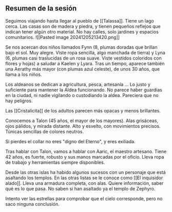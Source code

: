
## Resumen de la sesión
Seguimos viajando hasta llegar al pueblo de [[Talassa]]. Tiene un lago cerca. Las casas son de madera y piedra, y tienen pequeños reflejos que indican tener algún otro material. No hay calles, solo jardines y espacios comunitarios. 
![[Pasted image 20241205213420.png]]

Se nos acercan dos niños llamados Fynn (8, plumas doradas que brillan bajo el sol. Muy alegre. Viste ropa sencilla, algo manchada de tierra) y Lyna (6, plumas casi traslucidas de un rosa suave. Viste vestidos coloridos con flores y hojas) a saludar a Kaelen y Lyara. Tras un tiempo, aparece también una Aerathy más mayor (con plumas azul celeste), de unos 30 años, que llama a los niños.

Los aldeanos se dedican a agricultura, pesca, artesanía ... Lo justo y suficiente para mantener la Aldea funcionando. No parece haber guardias en la ciudad, ni nadie vigilando o custodiando la aldea. Pareciera que no hay peligros.

Las [[Cristalicita]] de los adultos parecen más opacas y menos brillantes.

Conocemos a Talon (45 años, el mayor de los mayores). Alas grisáceas, ojos pálidos, y mirada distante. Alto y esvelto, con movimientos precisos. Túnicas sencillas de colores neutros.

Si pierdes el collar no eres "digno del Eterno", y eres exiliada. 

Tras hablar con Talon, vamos a hablar con Aaric, el maestro artesano. Tiene 42 años, es fuerte, robusto y sus manos marcadas por el oficio. Lleva ropa de trabajo y herramientas siempre disponibles. 

Desde las otras islas ha habido algunos sucesos con un personaje que está asaltando los templos. En las otras listas se le conoce como [[El inquisidor alado]]. Lleva una armadura completa, con alas. 
Quiere información, saber qué es lo que pasa. No saben si han asaltado ya el templo de Zephyro. 

Intento ver las estrellas para comprobar que el cielo corresponde, pero no saco ninguna conclusión. 



